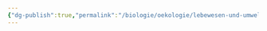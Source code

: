 ```yaml
---
{"dg-publish":true,"permalink":"/biologie/oekologie/lebewesen-und-umwelt/wechselseitige-beziehungen-in-der-biosphaere/"}
---
```

